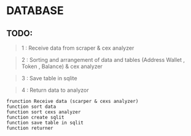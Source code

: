# DATABASE

## TODO:

> 1 : Receive data from scraper & cex analyzer

> 2 : Sorting and arrangement of data and tables (Address Wallet , Token , Balance) & cex analyzer

> 3 : Save table in sqlite 
 
> 4 : Return data to analyzor 

```
frunction Receive data (scarper & cexs analyzer)
function sort data 
function sort cexs analyzer
function create sqlit
function save table in sqlit 
function returner 
```